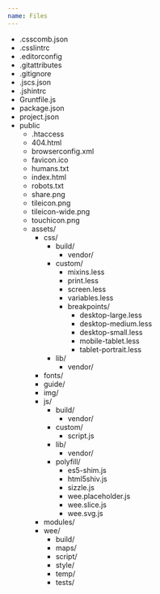 ```yaml
---
name: Files
---
```


<div class="collapsible">

* .csscomb.json
* .csslintrc
* .editorconfig
* .gitattributes
* .gitignore
* .jscs.json
* .jshintrc
* Gruntfile.js
* package.json
* project.json
* public
	* .htaccess
	* 404.html
	* browserconfig.xml
	* favicon.ico
	* humans.txt
	* index.html
	* robots.txt
	* share.png
	* tileicon.png
	* tileicon-wide.png
	* touchicon.png
	* assets/
		* css/
			* build/
				* vendor/
			* custom/
				* mixins.less
				* print.less
				* screen.less
				* variables.less
				* breakpoints/
					* desktop-large.less
					* desktop-medium.less
					* desktop-small.less
					* mobile-tablet.less
					* tablet-portrait.less
			* lib/
				* vendor/
		* fonts/
		* guide/
		* img/
		* js/
			* build/
				* vendor/
			* custom/
				* script.js
			* lib/
				* vendor/
			* polyfill/
				* es5-shim.js
				* html5shiv.js
				* sizzle.js
				* wee.placeholder.js
				* wee.slice.js
				* wee.svg.js
		* modules/
		* wee/
			* build/
			* maps/
			* script/
			* style/
			* temp/
			* tests/

</div>